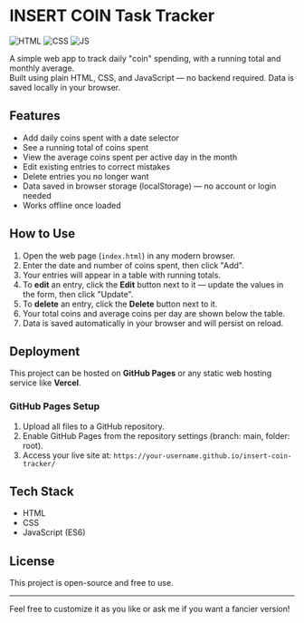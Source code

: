 # INSERT COIN Task Tracker

![HTML](https://img.shields.io/badge/HTML5-E34F26?logo=html5&logoColor=white&style=flat)
![CSS](https://img.shields.io/badge/CSS3-1572B6?logo=css3&logoColor=white&style=flat)
![JS](https://img.shields.io/badge/JavaScript%20(ES6%2B)-Modern-F7DF1E?logo=javascript&logoColor=black&style=flat)

A simple web app to track daily "coin" spending, with a running total and monthly average.  
Built using plain HTML, CSS, and JavaScript — no backend required. Data is saved locally in your browser.

## Features

- Add daily coins spent with a date selector  
- See a running total of coins spent  
- View the average coins spent per active day in the month
- Edit existing entries to correct mistakes
- Delete entries you no longer want 
- Data saved in browser storage (localStorage) — no account or login needed  
- Works offline once loaded  

## How to Use

1. Open the web page (`index.html`) in any modern browser.  
2. Enter the date and number of coins spent, then click "Add".  
3. Your entries will appear in a table with running totals.
4. To **edit** an entry, click the **Edit** button next to it — update the values in the form, then click "Update".
5. To **delete** an entry, click the **Delete** button next to it.
6. Your total coins and average coins per day are shown below the table.  
7. Data is saved automatically in your browser and will persist on reload.

## Deployment

This project can be hosted on **GitHub Pages** or any static web hosting service like **Vercel**.

### GitHub Pages Setup

1. Upload all files to a GitHub repository.  
2. Enable GitHub Pages from the repository settings (branch: main, folder: root).  
3. Access your live site at: `https://your-username.github.io/insert-coin-tracker/`

## Tech Stack

- HTML  
- CSS  
- JavaScript (ES6)  

## License

This project is open-source and free to use.

---

Feel free to customize it as you like or ask me if you want a fancier version!
